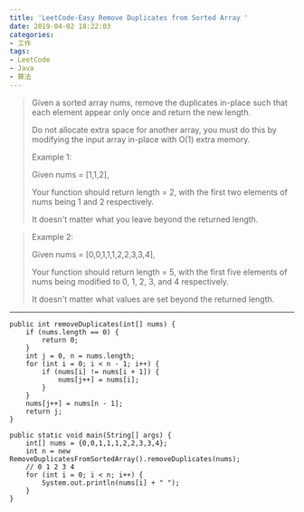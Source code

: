 ```yaml
---
title: 'LeetCode-Easy Remove Duplicates from Sorted Array '
date: 2019-04-02 18:22:03
categories:
- 工作
tags:
- LeetCode
- Java
- 算法
---
```

> Given a sorted array nums, remove the duplicates in-place such that each element appear only once and return the new length.
> 
> Do not allocate extra space for another array, you must do this by modifying the input array in-place with O(1) extra memory.
> 
> Example 1:
> 
> Given nums = [1,1,2],
> 
> Your function should return length = 2, with the first two elements of nums being 1 and 2 respectively.
> 
> It doesn't matter what you leave beyond the returned length.

> Example 2:
> 
> Given nums = [0,0,1,1,1,2,2,3,3,4],
> 
> Your function should return length = 5, with the first five elements of nums being modified to 0, 1, 2, 3, and 4 respectively.
> 
> It doesn't matter what values are set beyond the returned length.

---

```
public int removeDuplicates(int[] nums) {
    if (nums.length == 0) {
        return 0;
    }
    int j = 0, n = nums.length;
    for (int i = 0; i < n - 1; i++) {
        if (nums[i] != nums[i + 1]) {
            nums[j++] = nums[i];
        }
    }
    nums[j++] = nums[n - 1];
    return j;
}

public static void main(String[] args) {
    int[] nums = {0,0,1,1,1,2,2,3,3,4};
    int n = new RemoveDuplicatesFromSortedArray().removeDuplicates(nums);
    // 0 1 2 3 4
    for (int i = 0; i < n; i++) {
        System.out.println(nums[i] + " ");
    }
}
```
